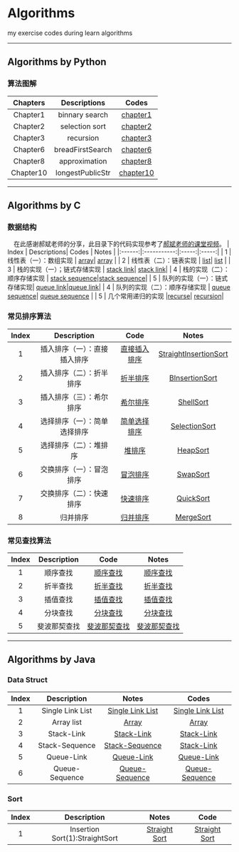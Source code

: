 # Algorithms
my exercise codes during learn algorithms
****
## Algorithms by Python
### 算法图解

| Chapters |   Descriptions   |  Codes   |
|:--------:|:----------------:|:---------:|
| Chapter1 | binnary search  | [chapter1](./Algorithms_python/Chapter1)|
| Chapter2 | selection sort  | [chapter2](./Algorithms_python/Chapter2)|
| Chapter3 | recursion       | [chapter3](./Algorithms_python/Chapter3)|
| Chapter6 | breadFirstSearch| [chapter6](./Algorithms_python/Chapter6)|
| Chapter8 | approximation   | [chapter8](./Algorithms_python/Chapter8)|
| Chapter10| longestPublicStr| [chapter10](./Algorithms_python/Chapter10)|

***
## Algorithms by C

### 数据结构
&emsp;在此感谢郝斌老师的分享，此目录下的代码实现参考了[郝斌老师的课堂视频](https://www.bilibili.com/video/BV11s41167h6?p=72)。
|  Index | Descriptions| Codes | Notes |
|:------:|:-----------:|:-----:|:-----:|
|    1   | 线性表（一）：数组实现    | [array](./Algorithms_C/DataStruct/array.c)| [array](./Algorithms_C/Notes/array.md)  |
|   2    | 线性表（二）：链表实现    | [list](./Algorithms_C//DataStruct/list.c)| [list](./Algorithms_C/Notes/list.md) |
|   3    | 栈的实现（一）；链式存储实现    | [stack link](./Algorithms_C/DataStruct/stack_link.c)| [stack link](./Algorithms_C/Notes/stack_link.md)|
|  4     | 栈的实现（二）：顺序存储实现 | [stack sequence](./Algorithms_C/DataStruct/stack_sequence.c)|[stack sequence](./Algorithms_C/Notes/stack_sequence.md)|
|   5    | 队列的实现（一）：链式存储实现| [queue link](./Algorithms_C/DataStruct/queue_link.c)|[queue link](./Algorithms_C/Notes/queue_link.md)|
|   4    | 队列的实现（二）：顺序存储实现  | [queue sequence](./Algorithms_C/DataStruct/queue_sequence.c)| [queue sequence](./Algorithms_C/Notes/queue_sequence.md) |
|   5    | 几个常用递归的实现 |[recurse](./Algorithms_C/DataStruct/recurse.c)| [recursion](./Algorithms_C/Notes/recursion.md)|

### 常见排序算法
| Index | Description | Code | Notes |
|:-----:|:-----------:|:----:|:-----:|
|  1    | 插入排序（一）：直接插入排序|[直接插入排序](./Algorithms_C/Sorts/StraightInsertionSort.c)|[StraightInsertionSort](./Algorithms_C/Notes/InsertionSort.md)|
|  2    | 插入排序（二）：折半排序|[折半排序](./Algorithms_C/Sorts/BInsertSort.c)|[BInsertionSort](./Algorithms_C/Notes/InsertionSort.md)|
|  3    | 插入排序（三）：希尔排序|[希尔排序](./Algorithms_C/Sorts/ShellSort.c)|[ShellSort](./Algorithms_C/Notes/InsertionSort.md)|
|  4    | 选择排序（一）：简单选择排序|[简单选择排序](./Algorithms_C/Sorts/SimpleSelectSort.c)|[SelectionSort](./Algorithms_C/Notes/SelectionSort.md)|
|  5    | 选择排序（二）：堆排序|[堆排序](./Algorithms_C/Sorts/HeapSort.c)|[HeapSort](./Algorithms_C/Notes/SelectionSort.md)|
|  6    | 交换排序（一）：冒泡排序|[冒泡排序](./Algorithms_C/Sorts/BubbleSort.c)|[SwapSort](./Algorithms_C/Notes/SwapSort.md)|
|  7    | 交换排序（二）：快速排序|[快速排序](./Algorithms_C/Sorts/QuickSort.c)|[QuickSort](./Algorithms_C/Notes/SwapSort.md)|
|  8    | 归并排序|[归并排序](./Algorithms_C/Sorts/MergeSort.c)|[MergeSort](./Algorithms_C/Notes/MergeSort.md)|

### 常见查找算法
| Index | Description | Code | Notes  |
|:-----:|:-----------:|:----:|:-----:|
| 1     | 顺序查找    | [顺序查找](./Algorithms_C/Search/SequenceSearch.c)|[顺序查找](./Algorithms_C/Notes/Search.md)|
| 2     | 折半查找    | [折半查找](./Algorithms_C/Search/BinarySearch.c)|[折半查找](./Algorithms_C/Notes/Search.md)|
| 3     | 插值查找    | [插值查找](./Algorithms_C/Search/InsertSearch.c)|[插值查找](./Algorithms_C/Notes/Search.md)|
| 4     | 分块查找    | [分块查找](./Algorithms_C/Search/BlockSearch.c)|[分块查找](./Algorithms_C/Notes/Search.md)|
| 5     | 斐波那契查找| [斐波那契查找](./Algorithms_C/Search/FibonacciSearch.c)|[斐波那契查找](./Algorithms_C/Notes/Search.md)|

***

## Algorithms by Java
### Data Struct
| Index | Description       | Notes | Codes |
|:-----:|:-----------------:|:-----:|:-----:|
|   1   |   Single Link List|  [Single Link List](./Algorithms_Java/Notes/SingleLink.md)| [Single Link List](./Algorithms_Java/DataStruct/SingleLinkList/SingleLink.java)   |
|   2   |     Array list        | [Array](./Algorithms_Java/Notes/Array.md) | [Array](./Algorithms_Java/DataStruct/Array/Array.java)|
|   3   |     Stack-Link      | [Stack-Link](./Algorithms_Java/Notes/stackLink.md) | [Stack-Link](./Algorithms_Java/Stack/stackLink.java) |
|   4   |     Stack-Sequence      | [Stack-Sequence](./Algorithms_Java/Notes/stackSequence.md) | [Stack-Link](./Algorithms_Java/Stack/stackSequence.java) |
|   5   |     Queue-Link     |   [Queue-Link](./Algorithms_Java/Notes/QueueLink.md) | [Queue-Link](./Algorithms_Java/Queue/QueueLink.md) |
|   6   |    Queue-Sequence  | [Queue-Sequence](./Algorithms_Java/Notes/QueueSequence.md) | [Queue-Sequence](./Algorithms_Java/Notes/QueueSequence.java)|

### Sort
| Index | Description | Notes | Code |
|:-----:|:-----------:|:-----:|:----:|
|   1   |  Insertion Sort(1):StraightSort|[Straight Sort]()|[Straight Sort]()|